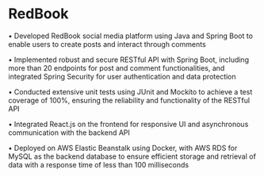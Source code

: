 # RedBook

• Developed RedBook social media platform using Java and Spring Boot to enable users to create posts and interact through comments  

• Implemented robust and secure RESTful API with Spring Boot, including more than 20 endpoints for post and comment functionalities, and integrated Spring Security for user authentication and data protection  

• Conducted extensive unit tests using JUnit and Mockito to achieve a test coverage of 100%, ensuring the reliability and functionality of the RESTful API  

• Integrated React.js on the frontend for responsive UI and asynchronous communication with the backend API  

• Deployed on AWS Elastic Beanstalk using Docker, with AWS RDS for MySQL as the backend database to ensure efficient storage and retrieval of data with a response time of less than 100 milliseconds  
